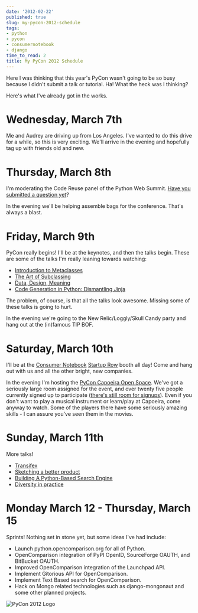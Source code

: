 ```yaml
---
date: '2012-02-22'
published: true
slug: my-pycon-2012-schedule
tags:
- python
- pycon
- consumernotebook
- django
time_to_read: 2
title: My PyCon 2012 Schedule
---
```


Here I was thinking that this year's PyCon wasn't going to be so busy
because I didn't submit a talk or tutorial. Ha! What the heck was I
thinking?

Here's what I've already got in the works.

Wednesday, March 7th
====================

Me and Audrey are driving up from Los Angeles. I've wanted to do this
drive for a while, so this is very exciting. We'll arrive in the
evening and hopefully tag up with friends old and new.

Thursday, March 8th
===================

I'm moderating the Code Reuse panel of the Python Web Summit. [Have you
submitted a question
yet](https://www.google.com/moderator/#15/e=1c9a94&t=1c9a94.43)?

In the evening we'll be helping assemble bags for the conference.
That's always a blast.

Friday, March 9th
=================

PyCon really begins! I'll be at the keynotes, and then the talks begin.
These are some of the talks I'm really leaning towards watching:

-   [Introduction to
    Metaclasses](https://us.pycon.org/2012/schedule/presentation/64/)
-   [The Art of
    Subclassing](https://us.pycon.org/2012/schedule/presentation/399/)
-   [Data, Design,
    Meaning](https://us.pycon.org/2012/schedule/presentation/249/)
-   [Code Generation in Python: Dismantling
    Jinja](https://us.pycon.org/2012/schedule/presentation/246/)

The problem, of course, is that all the talks look awesome. Missing some
of these talks is going to hurt.

In the evening we're going to the New Relic/Loggly/Skull Candy party
and hang out at the (in)famous TIP BOF.

Saturday, March 10th
====================

I'll be at the [Consumer Notebook](https://consumernotebook.com)
[Startup
Row](https://pycon.blogspot.com/2012/02/startup-row-winners-for-pycon-2012.html)
booth all day! Come and hang out with us and all the other bright, new
companies.

In the evening I'm hosting the [PyCon Capoeira Open
Space](https://us.pycon.org/2012/community/openspaces/capoeira/). We've
got a seriously large room assigned for the event, and over twenty five
people currently signed up to participate ([there's still room for
signups](https://bit.ly/pycon-capoeira)). Even if you don't want to play
a musical instrument or learn/play at Capoeira, come anyway to watch.
Some of the players there have some seriously amazing skills - I can
assure you've seen them in the movies.

Sunday, March 11th
==================

More talks!

-   [Transifex](https://us.pycon.org/2012/schedule/presentation/482/)
-   [Sketching a better
    product](https://us.pycon.org/2012/schedule/presentation/301/)
-   [Building A Python-Based Search
    Engine](https://us.pycon.org/2012/schedule/presentation/66/)
-   [Diversity in
    practice](https://us.pycon.org/2012/schedule/presentation/168/)

Monday March 12 - Thursday, March 15
====================================

Sprints! Nothing set in stone yet, but some ideas I've had include:

-   Launch python.opencomparison.org for all of Python.
-   OpenComparison integration of PyPI OpenID, SourceForge OAUTH, and
    BitBucket OAUTH.
-   Improved OpenComparison integration of the Launchpad API.
-   Implement Gitorious API for OpenComparison.
-   Implement Text Based search for OpenComparison.
-   Hack on Mongo related technologies such as django-mongonaut and some
    other planned projects.

![PyCon 2012 Logo](images/pycon2012.png)
